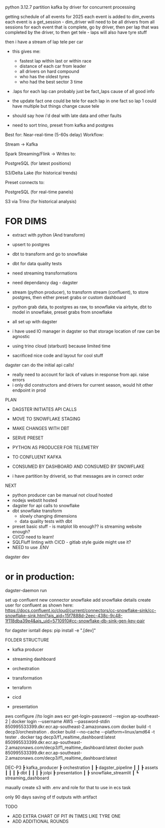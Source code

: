 python 3.12.7
partition kafka by driver for concurrent processing

getting schedule of all events for 2025
each event is added to dim_events
each event is a get_session - dim_driver will need to be all drivers from all sessions
for each event that is complete, go by driver, then per lap that was completed by the driver, to then get tele
    - laps will also have tyre stuff

then i have a stream of lap tele per car
 - this gives me:
    - fastest lap within last or within race
    - distance of each car from leader
    - all drivers on hard compound
    - who has the oldest tyres
    - who had the best sector 3 time
 - .laps for each lap can probably just be fact_laps cause of all good info

 - the update fact one could be tele for each lap in one fact so lap 1 could have multiple but things change cause tele

 - should say how i'd deal with late data and other faults

 - need to sort trino, preset from kafka and postgres

 Best for: Near-real-time (5-60s delay)
Workflow:

Stream → Kafka

Spark Streaming/Flink → Writes to:

PostgreSQL (for latest positions)

S3/Delta Lake (for historical trends)

Preset connects to:

PostgreSQL (for real-time panels)

S3 via Trino (for historical analysis)

# FOR DIMS
- extract with python (And transform)
- upsert to postgres
- dbt to transform and go to snowflake
- dbt for data quality tests
- need streaming transformations
- need dependancy dag - dagster

- stream (python producer), to transform stream (confluent), to store postgres, then either preset grabs or custom dashboard
- python grab data, to postgres as raw, to snowflake via airbyte,  dbt to model in snowflake, preset grabs from snowflake
- all set up with dagster

- i have used IO manager in dagster so that storage location of raw can be agnostic
- using trino cloud (starbust) because limited time
- sacrificed nice code and layout for cool stuff

dagster can do the initial api calls!

- really need to account for lack of values in response from api. raise errors
- i only did constructors and drivers for current season, would hit other endpoint in prod

PLAN
- DAGSTER INITIATES API CALLS
- MOVE TO SNOWFLAKE STAGING
- MAKE CHANGES WITH DBT
- SERVE PRESET

- PYTHON AS PRODUCER FOR TELEMETRY
- TO CONFLUENT KAFKA
- CONSUMED BY DASHBOARD AND CONSUMED BY SNOWFLAKE

- i have partition by driverid, so that messages are in correct order


NEXT
- python producer can be manual not cloud hosted
- nodejs webstit hosted
- dagster for api calls to snowflake
- dbt snowflake transform
    - slowly changing dimensions
    - data quality tests with dbt
- preset basic stuff - is matplot lib enough?? is streaming website enough?
- CI/CD need to learn!
- SQLFluff linting with CICD - gitlab style guide might use it?
- NEED to use .ENV

dagster dev
# or in production:
dagster-daemon run

set up confluent
new connector snowflake
add snowflake details
create user for confluent as shown here: https://docs.confluent.io/cloud/current/connectors/cc-snowflake-sink/cc-snowflake-sink.html?ajs_aid=15f7888d-2eec-438c-9c48-1f118dba39e4&ajs_uid=5710910#cc-snowflake-db-sink-gen-key-pair

for dagster isntall deps: pip install -e ".[dev]"


FOLDER STRUCTURE
- kafka producer
- streaming dashboard
- orchestration
- transformation

- terraform
- cicd
- presentation

aws configure //to login
aws ecr get-login-password --region ap-southeast-2 | docker login --username AWS --password-stdin 850995533399.dkr.ecr.ap-southeast-2.amazonaws.com
docker build -t decp3/orchestration .
docker build --no-cache --platform=linux/amd64 -t tester .
docker tag decp3/f1_realtime_dashboard:latest 850995533399.dkr.ecr.ap-southeast-2.amazonaws.com/decp3/f1_realtime_dashboard:latest
docker push 850995533399.dkr.ecr.ap-southeast-2.amazonaws.com/decp3/f1_realtime_dashboard:latest


DEC-P3
 ┣ kafka_producer
 ┣ orchestration
 ┃ ┣ dagster_pipeline
 ┃ ┃ ┣ assets
 ┃ ┃ ┃ ┣ dbt
 ┃ ┃ ┃ ┣ jolpi
 ┣ presentation
 ┃ ┣ snowflake_streamlit
 ┃ ┗ streaming_dashboard

 maually create s3 with .env and role for that to use in ecs task

 only 90 days saving of tf outputs with artifact

 TODO
 - ADD EXTRA CHART OF PIT IN TIMES LIKE  TYRE ONE
 - ADD ADDITIONAL ROUNDS
 